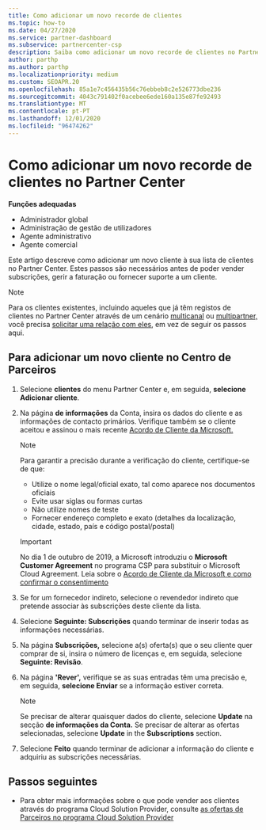 ```yaml
---
title: Como adicionar um novo recorde de clientes
ms.topic: how-to
ms.date: 04/27/2020
ms.service: partner-dashboard
ms.subservice: partnercenter-csp
description: Saiba como adicionar um novo recorde de clientes no Partner Center. Em seguida, pode vender as subscrições do cliente, gerir a faturação ou fornecer apoio ao cliente.
author: parthp
ms.author: parthp
ms.localizationpriority: medium
ms.custom: SEOAPR.20
ms.openlocfilehash: 85a1e7c456435b56c76ebbeb8c2e526773dbe236
ms.sourcegitcommit: 4043c791402f0acebee6ede160a135e87fe92493
ms.translationtype: MT
ms.contentlocale: pt-PT
ms.lasthandoff: 12/01/2020
ms.locfileid: "96474262"
---
```

# <a name="how-to-add-a-new-customer-record-in-partner-center"></a>Como adicionar um novo recorde de clientes no Partner Center


**Funções adequadas**

- Administrador global
- Administração de gestão de utilizadores
- Agente administrativo
- Agente comercial

Este artigo descreve como adicionar um novo cliente à sua lista de clientes no Partner Center. Estes passos são necessários antes de poder vender subscrições, gerir a faturação ou fornecer suporte a um cliente.

>[!NOTE]
>Para os clientes existentes, incluindo aqueles que já têm registos de clientes no Partner Center através de um cenário [multicanal](multichannel.md) ou [multipartner,](multipartner.md) você precisa [solicitar uma relação com eles](request-a-relationship-with-a-customer.md), em vez de seguir os passos aqui.

## <a name="to-add-a-new-customer-in-partner-center"></a>Para adicionar um novo cliente no Centro de Parceiros

1. Selecione **clientes** do menu Partner Center e, em seguida, **selecione Adicionar cliente**.

2. Na página **de informações** da Conta, insira os dados do cliente e as informações de contacto primários. Verifique também se o cliente aceitou e assinou o mais recente [Acordo de Cliente da Microsoft.](agreements.md)

   >[!NOTE]
   >
   >Para garantir a precisão durante a verificação do cliente, certifique-se de que:
   >
   >- Utilize o nome legal/oficial exato, tal como aparece nos documentos oficiais
   >- Evite usar siglas ou formas curtas
   >- Não utilize nomes de teste
   >- Fornecer endereço completo e exato (detalhes da localização, cidade, estado, país e código postal/postal)

   >[!IMPORTANT]
   > No dia 1 de outubro de 2019, a Microsoft introduziu o **Microsoft Customer Agreement** no programa CSP para substituir o Microsoft Cloud Agreement. Leia sobre o [Acordo de Cliente da Microsoft e como confirmar o consentimento](confirm-customer-agreement.md)
  
3. Se for um fornecedor indireto, selecione o revendedor indireto que pretende associar às subscrições deste cliente da lista.

4. Selecione **Seguinte: Subscrições** quando terminar de inserir todas as informações necessárias.

5. Na página **Subscrições,** selecione a(s) oferta(s) que o seu cliente quer comprar de si, insira o número de licenças e, em seguida, selecione **Seguinte: Revisão**.

6. Na página **'Rever',** verifique se as suas entradas têm uma precisão e, em seguida, **selecione Enviar** se a informação estiver correta.

   >[!NOTE]
   >Se precisar de alterar quaisquer dados do cliente, selecione **Update** na secção **de informações da Conta.** Se precisar de alterar as ofertas selecionadas, selecione **Update** in the **Subscriptions** section.

7. Selecione **Feito** quando terminar de adicionar a informação do cliente e adquiriu as subscrições necessárias.

## <a name="next-steps"></a>Passos seguintes

- Para obter mais informações sobre o que pode vender aos clientes através do programa Cloud Solution Provider, consulte [as ofertas de Parceiros no programa Cloud Solution Provider](csp-offers.md)


